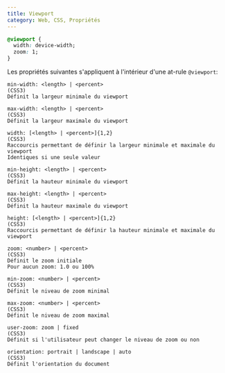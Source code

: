 ```yaml
---
title: Viewport
category: Web, CSS, Propriétés
---
```


``` css
@viewport { 
  width: device-width; 
  zoom: 1; 
}
```

Les propriétés suivantes s'appliquent à l'intérieur d'une at-rule `@viewport`:

``` plain
min-width: <length> | <percent>
(CSS3)
Définit la largeur minimale du viewport
```

``` plain
max-width: <length> | <percent>
(CSS3)
Définit la largeur maximale du viewport
```

``` plain
width: [<length> | <percent>]{1,2}
(CSS3)
Raccourcis permettant de définir la largeur minimale et maximale du viewport
Identiques si une seule valeur
```

``` plain
min-height: <length> | <percent>
(CSS3)
Définit la hauteur minimale du viewport
```

``` plain
max-height: <length> | <percent>
(CSS3)
Définit la hauteur maximale du viewport
```

``` plain
height: [<length> | <percent>]{1,2}
(CSS3)
Raccourcis permettant de définir la hauteur minimale et maximale du viewport
```

``` plain
zoom: <number> | <percent>
(CSS3)
Définit le zoom initiale
Pour aucun zoom: 1.0 ou 100%
```

``` plain
min-zoom: <number> | <percent>
(CSS3)
Définit le niveau de zoom minimal
```

``` plain
max-zoom: <number> | <percent>
(CSS3)
Définit le niveau de zoom maximal
```

``` plain
user-zoom: zoom | fixed
(CSS3)
Définit si l'utilisateur peut changer le niveau de zoom ou non
```

``` plain
orientation: portrait | landscape | auto
(CSS3)
Définit l'orientation du document
```
